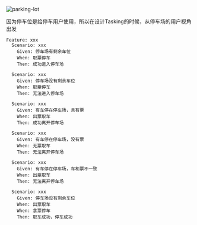 ![parking-lot](https://user-images.githubusercontent.com/5471228/50380436-1c40fb00-06a2-11e9-8df8-9bd377878e39.gif)


因为停车位是给停车用户使用，所以在设计Tasking的时候，从停车场的用户视角出发

```gherkin
Feature: xxx 
  Scenario: xxx
    Given: 停车场有剩余车位
    When: 取票停车
    Then: 成功进入停车场
    
  Scenario: xxx
    Given: 停车场没有剩余车位
    When: 取票停车
    Then: 无法进入停车场
    
  Scenario: xxx
    Given: 有车停在停车场，且有票
    When: 出票取车
    Then: 成功离开停车场
    
  Scenario: xxx
    Given: 有车停在停车场，没有票
    When: 无票取车
    Then: 无法离开停车场
    
  Scenario: xxx
    Given: 有车停在停车场，车和票不一致
    When: 出票取车
    Then: 无法离开停车场  
  
  Scenario: xxx
    Given: 停车场没有剩余车位
    When: 出票取车
    When: 拿票停车
    Then: 取车成功，停车成功
```

